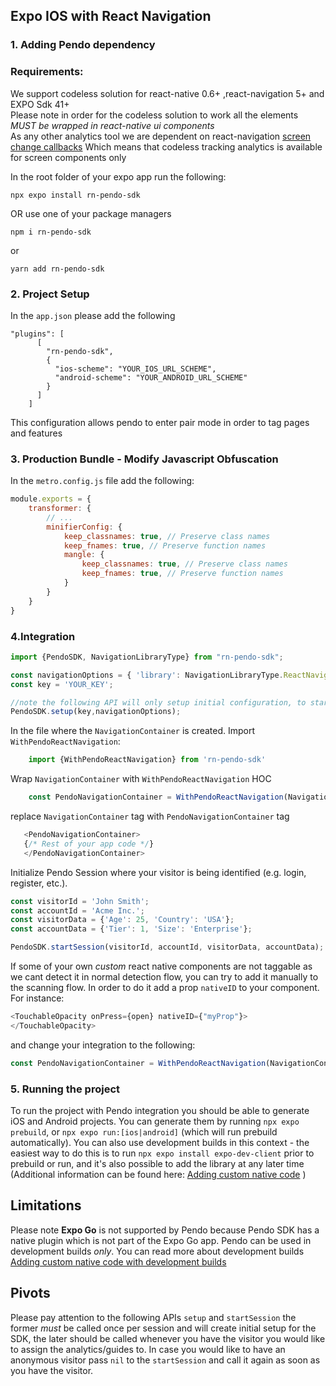 ## Expo IOS with React Navigation

### 1. Adding Pendo dependency
### Requirements:
We support codeless solution for react-native 0.6+ ,react-navigation 5+ and EXPO Sdk 41+<br>
Please note in order for the codeless solution to work all the elements *MUST be wrapped in react-native ui components*<br>
As any other analytics tool we are dependent on react-navigation [screen change callbacks](https://reactnavigation.org/docs/screen-tracking/)
Which means that codeless tracking analytics is available for screen components only


In the root folder of your expo app run the following:

```
npx expo install rn-pendo-sdk
```
OR use one of your package managers
```
npm i rn-pendo-sdk  
```

or

```
yarn add rn-pendo-sdk
```
### 2. Project Setup
In the `app.json` please add the following
```
"plugins": [
      [
        "rn-pendo-sdk",
        {
          "ios-scheme": "YOUR_IOS_URL_SCHEME",
          "android-scheme": "YOUR_ANDROID_URL_SCHEME"
        }
      ]
    ]
```
This configuration allows pendo to enter pair mode in order to tag pages and features

### 3. Production Bundle - Modify Javascript Obfuscation
In the `metro.config.js` file add the following:
```javascript
module.exports = {
    transformer: {
        // ...
        minifierConfig: {
            keep_classnames: true, // Preserve class names
            keep_fnames: true, // Preserve function names
            mangle: {
                keep_classnames: true, // Preserve class names
                keep_fnames: true, // Preserve function names
            }
        }
    }
}
```
### 4.Integration

```typescript
import {PendoSDK, NavigationLibraryType} from "rn-pendo-sdk";

const navigationOptions = { 'library': NavigationLibraryType.ReactNavigation };
const key = 'YOUR_KEY'; 

//note the following API will only setup initial configuration, to start collect analytics use start session
PendoSDK.setup(key,navigationOptions);
```

In the file where the `NavigationContainer` is created.
Import `WithPendoReactNavigation`:

```typescript
    import {WithPendoReactNavigation} from 'rn-pendo-sdk'    
```

Wrap `NavigationContainer` with  `WithPendoReactNavigation` HOC

```typescript
    const PendoNavigationContainer = WithPendoReactNavigation(NavigationContainer);    
```

replace `NavigationContainer` tag with `PendoNavigationContainer` tag

```typescript
   <PendoNavigationContainer>
   {/* Rest of your app code */}
   </PendoNavigationContainer>
```
Initialize Pendo Session where your visitor is being identified (e.g. login, register, etc.).
```typescript
const visitorId = 'John Smith';
const accountId = 'Acme Inc.';
const visitorData = {'Age': 25, 'Country': 'USA'};
const accountData = {'Tier': 1, 'Size': 'Enterprise'};

PendoSDK.startSession(visitorId, accountId, visitorData, accountData);
```
If some of your own _custom_ react native components are not taggable as we cant detect it in normal detection flow,
you can try to add it manually to the scanning flow. In order to do it add a prop `nativeID` to your component.
For instance:
```typescript
<TouchableOpacity onPress={open} nativeID={"myProp"}>      
</TouchableOpacity> 
```
and change your integration to the following:
```typescript
const PendoNavigationContainer = WithPendoReactNavigation(NavigationContainer,{nativeIDs:["myProp"]});
```
### 5. Running the project
To run the project with Pendo integration you should be able to generate iOS and Android projects.
You can generate them by running `npx expo prebuild`, or `npx expo run:[ios|android]` (which will run prebuild automatically). You can also use development builds in this context - the easiest way to do this is to run `npx expo install expo-dev-client` prior to prebuild or run, and it's also possible to add the library at any later time (Additional information can be found here: [Adding custom native code](https://docs.expo.dev/workflow/customizing/#generate-native-projects-with-prebuild) )

## Limitations
Please note **Expo Go** is not supported by Pendo because Pendo SDK has a native plugin which is not part of the Expo Go app.
Pendo can be used in development builds *only*.
You can read more about development builds [Adding custom native code with development builds](https://docs.expo.dev/workflow/customizing/)

## Pivots
Please pay attention to the following APIs ``` setup ``` and ```startSession``` the former *must* be called once per session and will create initial setup for the SDK, the later should be called whenever you have the visitor you would like to assign the analytics/guides to. In case you would like to have an anonymous visitor pass ```nil``` to the ```startSession``` and call it again as soon as you have the visitor.  
